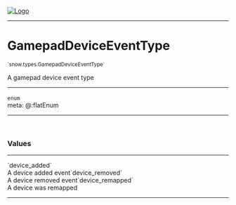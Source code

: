 
[![Logo](../../../images/logo.png)](../../../api/index.html)

---



<h1>GamepadDeviceEventType</h1>
<small>`snow.types.GamepadDeviceEventType`</small>

A gamepad device event type

---

`enum`
<span class="meta">
<br/>meta: @:flatEnum
</span>


---

&nbsp;
&nbsp;

<h3>Values</h3> <hr/><span class="member signature apipage">`device_added`<br/> </span>
        <span class="small_desc_flat">A device added event</span><span class="member signature apipage">`device_removed`<br/> </span>
        <span class="small_desc_flat">A device removed event</span><span class="member signature apipage">`device_remapped`<br/> </span>
        <span class="small_desc_flat">A device was remapped</span>







---

&nbsp;
&nbsp;
&nbsp;
&nbsp;
